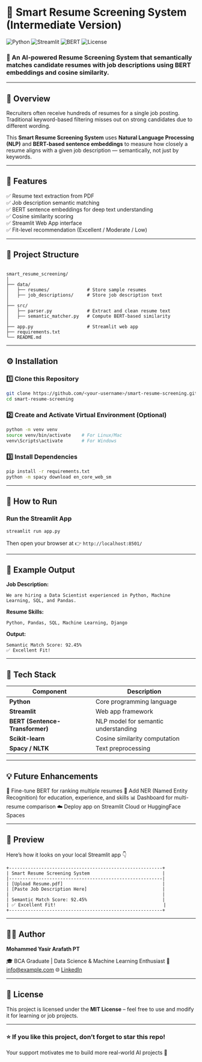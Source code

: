 # 🤖 Smart Resume Screening System (Intermediate Version)

![Python](https://img.shields.io/badge/Python-3.8+-blue.svg)
![Streamlit](https://img.shields.io/badge/Streamlit-App-success)
![BERT](https://img.shields.io/badge/BERT-NLP-yellow)
![License](https://img.shields.io/badge/License-MIT-green.svg)

### 🚀 An AI-powered Resume Screening System that semantically matches candidate resumes with job descriptions using **BERT embeddings** and **cosine similarity**.

---

## 📘 Overview
Recruiters often receive hundreds of resumes for a single job posting.  
Traditional keyword-based filtering misses out on strong candidates due to different wording.

This **Smart Resume Screening System** uses **Natural Language Processing (NLP)** and **BERT-based sentence embeddings** to measure how closely a resume aligns with a given job description — semantically, not just by keywords.

---

## 🧠 Features
✅ Resume text extraction from PDF  
✅ Job description semantic matching  
✅ BERT sentence embeddings for deep text understanding  
✅ Cosine similarity scoring  
✅ Streamlit Web App interface  
✅ Fit-level recommendation (Excellent / Moderate / Low)

---

## 🧩 Project Structure
```

smart_resume_screening/
│
├── data/
│   ├── resumes/              # Store sample resumes
│   ├── job_descriptions/     # Store job description text
│
├── src/
│   ├── parser.py             # Extract and clean resume text
│   ├── semantic_matcher.py   # Compute BERT-based similarity
│
├── app.py                    # Streamlit web app
├── requirements.txt
└── README.md

````

---

## ⚙️ Installation

### 1️⃣ Clone this Repository
```bash
git clone https://github.com/<your-username>/smart-resume-screening.git
cd smart-resume-screening
````

### 2️⃣ Create and Activate Virtual Environment (Optional)

```bash
python -m venv venv
source venv/bin/activate    # For Linux/Mac
venv\Scripts\activate       # For Windows
```

### 3️⃣ Install Dependencies

```bash
pip install -r requirements.txt
python -m spacy download en_core_web_sm
```

---

## 🚀 How to Run

### Run the Streamlit App

```bash
streamlit run app.py
```

Then open your browser at 👉 `http://localhost:8501/`

---

## 🧠 Example Output

**Job Description:**

```
We are hiring a Data Scientist experienced in Python, Machine Learning, SQL, and Pandas.
```

**Resume Skills:**

```
Python, Pandas, SQL, Machine Learning, Django
```

**Output:**

```
Semantic Match Score: 92.45%
✅ Excellent Fit!
```

---

## 🧬 Tech Stack

| Component                       | Description                          |
| ------------------------------- | ------------------------------------ |
| **Python**                      | Core programming language            |
| **Streamlit**                   | Web app framework                    |
| **BERT (Sentence-Transformer)** | NLP model for semantic understanding |
| **Scikit-learn**                | Cosine similarity computation        |
| **Spacy / NLTK**                | Text preprocessing                   |

---

## 💡 Future Enhancements

🚀 Fine-tune BERT for ranking multiple resumes
🧾 Add NER (Named Entity Recognition) for education, experience, and skills
📊 Dashboard for multi-resume comparison
☁️ Deploy app on Streamlit Cloud or HuggingFace Spaces

---

## 📸 Preview

Here’s how it looks on your local Streamlit app 👇

```
+---------------------------------------------------------+
| Smart Resume Screening System                           |
|---------------------------------------------------------|
| [Upload Resume.pdf]                                     |
| [Paste Job Description Here]                            |
|                                                         |
| Semantic Match Score: 92.45%                            |
| ✅ Excellent Fit!                                        |
+---------------------------------------------------------+
```

---

## 👨‍💻 Author

**Mohammed Yasir Arafath PT**

🎓 BCA Graduate | Data Science & Machine Learning Enthusiast
📧 [info@example.com](yasirpt77@gmail.com)
🌐 [LinkedIn](https://www.linkedin.com/in/mohammed-yasir-arafath-pt/)

---

## 🪪 License

This project is licensed under the **MIT License** – feel free to use and modify it for learning or job projects.

---

### ⭐ If you like this project, don’t forget to **star** this repo!

Your support motivates me to build more real-world AI projects 💙

